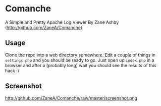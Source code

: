 Comanche
===

A Simple and Pretty Apache Log Viewer
By Zane Ashby (http://github.com/ZaneA/Comanche)

Usage
---

Clone the repo into a web directory somewhere. Edit a couple of things in `settings.php` and you should be ready to go. Just open up `index.php` in a browser and after a (probably long) wait you should see the results of this hack :)

Screenshot
---

http://github.com/ZaneA/Comanche/raw/master/screenshot.png

